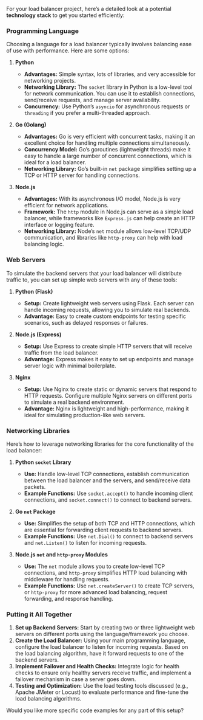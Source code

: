 For your load balancer project, here’s a detailed look at a potential **technology stack** to get you started efficiently:

### Programming Language
Choosing a language for a load balancer typically involves balancing ease of use with performance. Here are some options:

1. **Python**
   - **Advantages:** Simple syntax, lots of libraries, and very accessible for networking projects.
   - **Networking Library:** The `socket` library in Python is a low-level tool for network communication. You can use it to establish connections, send/receive requests, and manage server availability.
   - **Concurrency:** Use Python’s `asyncio` for asynchronous requests or `threading` if you prefer a multi-threaded approach.

2. **Go (Golang)**
   - **Advantages:** Go is very efficient with concurrent tasks, making it an excellent choice for handling multiple connections simultaneously.
   - **Concurrency Model:** Go’s goroutines (lightweight threads) make it easy to handle a large number of concurrent connections, which is ideal for a load balancer.
   - **Networking Library:** Go’s built-in `net` package simplifies setting up a TCP or HTTP server for handling connections.

3. **Node.js**
   - **Advantages:** With its asynchronous I/O model, Node.js is very efficient for network applications.
   - **Framework:** The `http` module in Node.js can serve as a simple load balancer, while frameworks like `Express.js` can help create an HTTP interface or logging feature.
   - **Networking Library:** Node’s `net` module allows low-level TCP/UDP communication, and libraries like `http-proxy` can help with load balancing logic.

### Web Servers
To simulate the backend servers that your load balancer will distribute traffic to, you can set up simple web servers with any of these tools:

1. **Python (Flask)**
   - **Setup:** Create lightweight web servers using Flask. Each server can handle incoming requests, allowing you to simulate real backends.
   - **Advantage:** Easy to create custom endpoints for testing specific scenarios, such as delayed responses or failures.

2. **Node.js (Express)**
   - **Setup:** Use Express to create simple HTTP servers that will receive traffic from the load balancer.
   - **Advantage:** Express makes it easy to set up endpoints and manage server logic with minimal boilerplate.

3. **Nginx**
   - **Setup:** Use Nginx to create static or dynamic servers that respond to HTTP requests. Configure multiple Nginx servers on different ports to simulate a real backend environment.
   - **Advantage:** Nginx is lightweight and high-performance, making it ideal for simulating production-like web servers.

### Networking Libraries
Here’s how to leverage networking libraries for the core functionality of the load balancer:

1. **Python `socket` Library**
   - **Use:** Handle low-level TCP connections, establish communication between the load balancer and the servers, and send/receive data packets.
   - **Example Functions:** Use `socket.accept()` to handle incoming client connections, and `socket.connect()` to connect to backend servers.

2. **Go `net` Package**
   - **Use:** Simplifies the setup of both TCP and HTTP connections, which are essential for forwarding client requests to backend servers.
   - **Example Functions:** Use `net.Dial()` to connect to backend servers and `net.Listen()` to listen for incoming requests.

3. **Node.js `net` and `http-proxy` Modules**
   - **Use:** The `net` module allows you to create low-level TCP connections, and `http-proxy` simplifies HTTP load balancing with middleware for handling requests.
   - **Example Functions:** Use `net.createServer()` to create TCP servers, or `http-proxy` for more advanced load balancing, request forwarding, and response handling.

### Putting it All Together
1. **Set up Backend Servers:** Start by creating two or three lightweight web servers on different ports using the language/framework you choose.
2. **Create the Load Balancer:** Using your main programming language, configure the load balancer to listen for incoming requests. Based on the load balancing algorithm, have it forward requests to one of the backend servers.
3. **Implement Failover and Health Checks:** Integrate logic for health checks to ensure only healthy servers receive traffic, and implement a failover mechanism in case a server goes down.
4. **Testing and Optimization:** Use the load testing tools discussed (e.g., Apache JMeter or Locust) to evaluate performance and fine-tune the load balancing algorithms.

Would you like more specific code examples for any part of this setup?